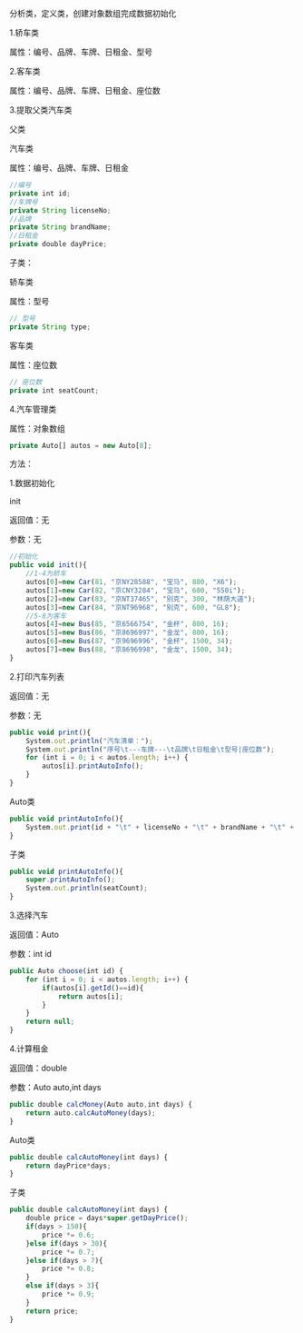 分析类，定义类，创建对象数组完成数据初始化

1.轿车类

属性：编号、品牌、车牌、日租金、型号

2.客车类

属性：编号、品牌、车牌、日租金、座位数

3.提取父类汽车类

父类

汽车类

属性：编号、品牌、车牌、日租金

```javascript
//编号
private int id;
//车牌号
private String licenseNo;
//品牌
private String brandName;
//日租金
private double dayPrice;
```

子类：

轿车类

属性：型号

```javascript
// 型号
private String type;
```

客车类

属性：座位数

```javascript
// 座位数
private int seatCount;
```

4.汽车管理类

属性：对象数组

```javascript
private Auto[] autos = new Auto[8];
```

方法：

1.数据初始化

init

返回值：无

参数：无

```javascript
//初始化
public void init(){
	//1-4为轿车
	autos[0]=new Car(81, "京NY28588", "宝马", 800, "X6");
	autos[1]=new Car(82, "京CNY3284", "宝马", 600, "550i");
	autos[2]=new Car(83, "京NT37465", "别克", 300, "林荫大道");
	autos[3]=new Car(84, "京NT96968", "别克", 600, "GL8");
	//5-8为客车
	autos[4]=new Bus(85, "京6566754", "金杯", 800, 16);
	autos[5]=new Bus(86, "京8696997", "金龙", 800, 16);
	autos[6]=new Bus(87, "京9696996", "金杯", 1500, 34);
	autos[7]=new Bus(88, "京8696998", "金龙", 1500, 34);
}
```

2.打印汽车列表

返回值：无

参数：无

```javascript
public void print(){
	System.out.println("汽车清单：");
	System.out.println("序号\t---车牌---\t品牌\t日租金\t型号|座位数");
	for (int i = 0; i < autos.length; i++) {
		autos[i].printAutoInfo();
	}
}
```

Auto类

```javascript
public void printAutoInfo(){
	System.out.print(id + "\t" + licenseNo + "\t" + brandName + "\t" + dayPrice + "\t");
}
```

子类

```javascript
public void printAutoInfo(){
	super.printAutoInfo();
	System.out.println(seatCount);
}
```

3.选择汽车

返回值：Auto

参数：int id

```javascript
public Auto choose(int id) {
	for (int i = 0; i < autos.length; i++) {
		if(autos[i].getId()==id){
			return autos[i];
		}
	}
	return null;
}
```

4.计算租金

返回值：double

参数：Auto auto,int days

```javascript
public double calcMoney(Auto auto,int days) {
	return auto.calcAutoMoney(days);
}
```

Auto类

```javascript
public double calcAutoMoney(int days) {
	return dayPrice*days;
}
```

子类

```javascript
public double calcAutoMoney(int days) {
	double price = days*super.getDayPrice();
	if(days > 150){
		price *= 0.6;
	}else if(days > 30){
		price *= 0.7;
	}else if(days > 7){
		price *= 0.8;
	}
	else if(days > 3){
		price *= 0.9;
	}
	return price;
}
```

